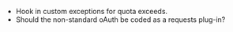 * Hook in custom exceptions for quota exceeds.
* Should the non-standard oAuth be coded as a requests plug-in?
